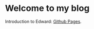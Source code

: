 # Welcome to my blog

Introduction to Edward: [Github Pages](https://edwardykk.github.io/github-pages).

